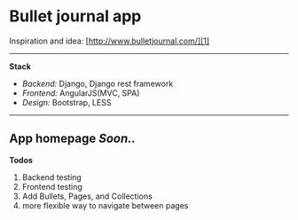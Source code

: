Bullet journal app
==================

Inspiration and idea: [http://www.bulletjournal.com/][1]


  [1]: http://www.bulletjournal.com/
  
  ----------
 **Stack**
 - *Backend:* Django, Django rest framework
 - *Frontend:* AngularJS(MVC, SPA)
 - *Design:* Bootstrap, LESS

 ----------
**App homepage**
    *Soon..*
 ----------  
  **Todos**
  
  

 1. Backend testing
 2. Frontend testing
 3. Add Bullets, Pages, and Collections
 4. more flexible way to navigate between pages

 



